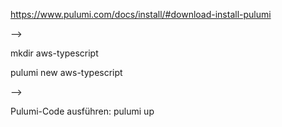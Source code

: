 <!-- Aufgabe: bitte erstelle mit Pulumi eine EC2 Instanz in einem (auch mit Pulumi erstellten) VPC mit einem public Subnet. Die EC2 Instanz soll eine public IP-Adresse bekommen und über Pulumi (oder auch Ansible) so konfiguriert werden, dass der Podfinfo Docker Container (https://github.com/stefanprodan/podinfo) auf der Instanz läuft und die Weboberfläche des Containers über die IP abrufbar ist. -->


<!-- Download & install von Pulumi -->
https://www.pulumi.com/docs/install/#download-install-pulumi 

<!-- Projektverzeichnis erstellen  --> -->
mkdir aws-typescript

<!-- Pulumi-Projekt initialisieren  -->
pulumi new aws-typescript

<!-- Erstellen eines VPC, eines öffentlichen Subnets und einer Internet Gateway mit Pulumi

<!-- Erstellen einer EC2-Instanz in diesem VPC. -->

<!-- Erstellen einer Sicherheitsgruppe für die EC2-Instanz mit einem eingehenden HTTP-Zugriff -->

<!-- Konfigurieren der EC2-Instanz, um den Podinfo Docker Container auszuführen. -->

<!-- Konfiguration des Sicherheitsgruppenregel, um den Zugriff auf die Podinfo-Weboberfläche über die öffentliche IP-Adresse zu ermöglichen. --> -->

Pulumi-Code ausführen: pulumi up
